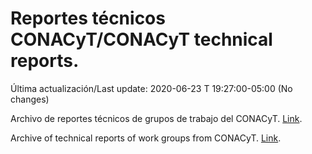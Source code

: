 # Reportes técnicos CONACyT/CONACyT technical reports.

Última actualización/Last update: 2020-06-23 T 19:27:00-05:00 (No changes)

Archivo de reportes técnicos de grupos de trabajo del CONACyT. [Link](https://coronavirus.conacyt.mx/productos/index.html).

Archive of technical reports of work groups from CONACyT. [Link](https://coronavirus.conacyt.mx/productos/index.html).
